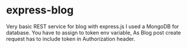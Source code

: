 # express-blog

Very basic REST service for blog with express.js
I used a MongoDB for database.
You have to assign to token env variable, As Blog post create request has to include token in Authorization header.